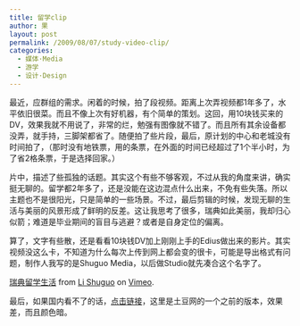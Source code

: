 ```yaml
---
title: 留学clip
author: 果
layout: post
permalink: /2009/08/07/study-video-clip/
categories:
  - 媒体·Media
  - 游学
  - 设计·Design
---
```

最近，应群组的需求。闲着的时候，拍了段视频。距离上次弄视频都1年多了，水平依旧很菜。而且不像上次有好机器，有个简单的策划。这回，用10块钱买来的DV，效果我就不用说了，非常的烂，勉强有图像就不错了。而且所有其余设备都没弄，就手持，三脚架都省了。随便拍了些片段，最后，原计划的中心和老城没有时间拍了，（那时没有地铁票，用的条票，在外面的时间已经超过了1个半小时，为了省2格条票，于是选择回家。）

片中，描述了些孤独的话题。其实这个有些不够客观，不过从我的角度来讲，确实挺无聊的。留学都2年多了，还是没能在这边混点什么出来，不免有些失落。所以主题也不是很阳光，只是简单的一些场景。不过，最后剪辑的时候，发现无聊的生活与美丽的风景形成了鲜明的反差。这让我思考了很多，瑞典如此美丽，我却归心似箭；难道是毕业期间的盲目与逃避？或者是自身定位的偏离。

算了，文字有些散，还是看看10块钱DV加上刚刚上手的Edius做出来的影片。其实视频没这么卡，不知道为什么每次上传到网上都会变的很卡，可能是导出格式有问题，制作人我写的是Shuguo Media，以后做Studio就先凑合这个名字了。 

[瑞典留学生活][1] from [Li Shuguo][2] on [Vimeo][3].

最后，如果国内看不了的话，[点击链接][4]，这里是土豆网的一个之前的版本，效果差，而且颜色暗。

 [1]: http://vimeo.com/5999668
 [2]: http://vimeo.com/lishugo
 [3]: http://vimeo.com
 [4]: http://www.tudou.com/programs/view/MYIloRhiCa4/